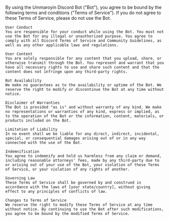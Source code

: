 By using the Ummaroyin Discord Bot ("Bot"), you agree to be bound by the following terms and conditions ("Terms of Service"). If you do not agree to these Terms of Service, please do not use the Bot.

    User Conduct
    You are responsible for your conduct while using the Bot. You must not use the Bot for any illegal or unauthorized purpose. You agree to comply with all Discord Terms of Service and Community Guidelines, as well as any other applicable laws and regulations.

    User Content
    You are solely responsible for any content that you upload, share, or otherwise transmit through the Bot. You represent and warrant that you have all necessary rights to use and share such content and that the content does not infringe upon any third-party rights.

    Bot Availability
    We make no guarantees as to the availability or uptime of the Bot. We reserve the right to modify or discontinue the Bot at any time without notice.

    Disclaimer of Warranties
    The Bot is provided "as is" and without warranty of any kind. We make no representations or warranties of any kind, express or implied, as to the operation of the Bot or the information, content, materials, or products included on the Bot.

    Limitation of Liability
    In no event shall we be liable for any direct, indirect, incidental, special, or consequential damages arising out of or in any way connected with the use of the Bot.

    Indemnification
    You agree to indemnify and hold us harmless from any claim or demand, including reasonable attorneys' fees, made by any third-party due to or arising out of your use of the Bot, your violation of these Terms of Service, or your violation of any rights of another.

    Governing Law
    These Terms of Service shall be governed by and construed in accordance with the laws of [your state/country], without giving effect to any principles of conflicts of law.

    Changes to Terms of Service
    We reserve the right to modify these Terms of Service at any time without notice. By continuing to use the Bot after such modifications, you agree to be bound by the modified Terms of Service.
